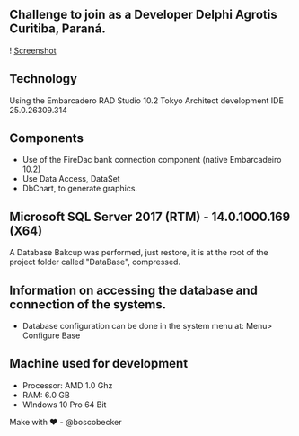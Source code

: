 ## Challenge to join as a Developer Delphi Agrotis Curitiba, Paraná.
! [Screenshot](Imagens/printAgrotisSistema.png)


## Technology
Using the Embarcadero RAD Studio 10.2 Tokyo Architect development IDE 25.0.26309.314

## Components
* Use of the FireDac bank connection component (native Embarcadeiro 10.2)
* Use Data Access, DataSet
* DbChart, to generate graphics.

## Microsoft SQL Server 2017 (RTM) - 14.0.1000.169 (X64)

A Database Bakcup was performed, just restore, it is at the root of the project folder called "DataBase", compressed.

## Information on accessing the database and connection of the systems.

* Database configuration can be done in the system menu at:
Menu> Configure Base

## Machine used for development
* Processor: AMD 1.0 Ghz
* RAM: 6.0 GB
* WIndows 10 Pro 64 Bit

Make with ❤ - @boscobecker
